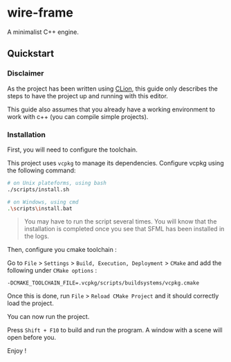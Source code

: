 # wire-frame

A minimalist C++ engine.

## Quickstart

### Disclaimer

As the project has been written using [CLion](https://www.jetbrains.com/clion/), this guide only
describes the steps to have the project up and running with this editor.

This guide also assumes that you already have a working environment to work with c++
(you can compile simple projects).

### Installation

First, you will need to configure the toolchain.

This project uses `vcpkg` to manage its dependencies. Configure vcpkg using the following command:

```bash
# on Unix plateforms, using bash
./scripts/install.sh

# on Windows, using cmd
.\scripts\install.bat
```

> You may have to run the script several times. You will know that the installation is completed
> once you see that SFML has been installed in the logs.

Then, configure you cmake toolchain :

Go to `File` > `Settings` > `Build, Execution, Deployment` > `CMake` and add the following
under `CMake options` :

```
-DCMAKE_TOOLCHAIN_FILE=.vcpkg/scripts/buildsystems/vcpkg.cmake
```

Once this is done, run `File` > `Reload CMake Project` and it should correctly load the project.

You can now run the project.

Press `Shift + F10` to build and run the program. A window with a scene will open before you.

Enjoy !
